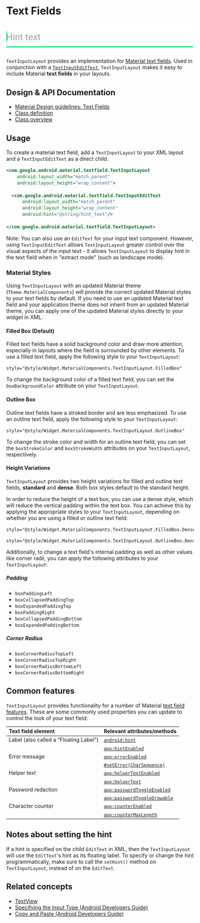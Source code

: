 <!--docs:
title: "Text Fields"
layout: detail
section: components
excerpt: "A text field with an animated floating label and other Material Design features."
iconId: text_field
path: /catalog/text-input-layout/
-->

# Text Fields

![Text Fields](assets/text-fields.svg)
<!--{: .article__asset.article__asset--screenshot }-->

`TextInputLayout` provides an implementation for [Material text
fields](https://material.io/guidelines/components/text-fields.html). Used in
conjunction with a
[`TextInputEditText`](https://developer.android.com/reference/com/google/android/material/textfield/TextInputEditText.html),
`TextInputLayout` makes it easy to include Material **text fields** in your
layouts.

## Design & API Documentation

-   [Material Design guidelines: Text
    Fields](https://material.io/guidelines/components/text-fields.html)
    <!--{: .icon-list-item.icon-list-item--spec }-->
-   [Class
    definition](https://github.com/material-components/material-components-android/tree/master/lib/java/com/google/android/material/textfield/TextInputLayout.java)
    <!--{: .icon-list-item.icon-list-item--link }-->
    <!-- Styles for list items requiring icons instead of standard bullets. -->
-   [Class
    overview](https://developer.android.com/reference/com/google/android/material/textfield/TextInputLayout.html)
    <!--{: .icon-list-item.icon-list-item--link }--> <!--{: .icon-list }-->

## Usage

To create a material text field, add a `TextInputLayout` to your XML layout and
a `TextInputEditText` as a direct child.

```xml
<com.google.android.material.textfield.TextInputLayout
    android:layout_width="match_parent"
    android:layout_height="wrap_content">

  <com.google.android.material.textfield.TextInputEditText
      android:layout_width="match_parent"
      android:layout_height="wrap_content"
      android:hint="@string/hint_text"/>

</com.google.android.material.textfield.TextInputLayout>
```

Note: You can also use an `EditText` for your input text component. However,
using `TextInputEditText` allows `TextInputLayout` greater control over the
visual aspects of the input text - it allows `TextInputLayout` to display hint
in the text field when in "extract mode" (such as landscape mode).

### Material Styles

Using `TextInputLayout` with an updated Material theme
(`Theme.MaterialComponents`) will provide the correct updated Material styles to
your text fields by default. If you need to use an updated Material text field
and your application theme does not inherit from an updated Material theme, you
can apply one of the updated Material styles directly to your widget in XML.

#### Filled Box (Default)

Filled text fields have a solid background color and draw more attention,
especially in layouts where the field is surrounded by other elements. To use a
filled text field, apply the following style to your `TextInputLayout`:

```
style="@style/Widget.MaterialComponents.TextInputLayout.FilledBox"
```

To change the background color of a filled text field, you can set the
`boxBackgroundColor` attribute on your `TextInputLayout`.

#### Outline Box

Outline text fields have a stroked border and are less emphasized. To use an
outline text field, apply the following style to your `TextInputLayout`:

```
style="@style/Widget.MaterialComponents.TextInputLayout.OutlineBox"
```

To change the stroke color and width for an outline text field, you can set the
`boxStrokeColor` and `boxStrokeWidth` attributes on your `TextInputLayout`,
respectively.

#### Height Variations

`TextInputLayout` provides two height variations for filled and outline text
fields, **standard** and **dense**. Both box styles default to the standard
height.

In order to reduce the height of a text box, you can use a dense style, which
will reduce the vertical padding within the text box. You can achieve this by
applying the appropriate styles to your `TextInputLayout`, depending on whether
you are using a filled or outline text field:

```
style="@style/Widget.MaterialComponents.TextInputLayout.FilledBox.Dense"
```

```
style="@style/Widget.MaterialComponents.TextInputLayout.OutlineBox.Dense"
```

Additionally, to change a text field's internal padding as well as other values
like corner radii, you can apply the following attributes to your
`TextInputLayout`:

##### Padding

* `boxPaddingLeft`
* `boxCollapsedPaddingTop`
* `boxExpandedPaddingTop`
* `boxPaddingRight`
* `boxCollapsedPaddingBottom`
* `boxExpandedPaddingBottom`

##### Corner Radius

* `boxCornerRadiusTopLeft`
* `boxCornerRadiusTopRight`
* `boxCornerRadiusBottomLeft`
* `boxCornerRadiusBottomRight`

## Common features

`TextInputLayout` provides functionality for a number of Material [text field
features](https://material.io/guidelines/components/text-fields.html#text-fields-layout).
These are some commonly used properties you can update to control the look of
your text field:

Text field element                     | Relevant attributes/methods
:------------------------------------- | :--------------------------
Label (also called a “Floating Label”) | [`android:hint`](https://developer.android.com/reference/com/google/android/material/textfield/TextInputLayout.html#attr_TextInputLayout_android_hint)
                                       | [`app:hintEnabled`](https://developer.android.com/reference/com/google/android/material/textfield/TextInputLayout.html#attr_TextInputLayout_hintEnabled)
Error message                          | [`app:errorEnabled`](https://developer.android.com/reference/com/google/android/material/textfield/TextInputLayout.html#attr_TextInputLayout_errorEnabled)
                                       | [`#setError(CharSequence)`](https://developer.android.com/reference/com/google/android/material/textfield/TextInputLayout.html#setError\(java.lang.CharSequence\))
Helper text                            | [`app:helperTextEnabled`](https://developer.android.com/reference/com/google/android/material/textfield/TextInputLayout.html#attr_TextInputLayout_helperTextEnabled)
                                       | [`app:helperText`](https://developer.android.com/reference/com/google/android/material/textfield/TextInputLayout.html#attr_TextInputLayout_helperText)
Password redaction                     | [`app:passwordToggleEnabled`](https://developer.android.com/reference/com/google/android/material/textfield/TextInputLayout.html#attr_TextInputLayout_passwordToggleEnabled)
                                       | [`app:passwordToggleDrawable`](https://developer.android.com/reference/com/google/android/material/textfield/TextInputLayout.html#attr_TextInputLayout_passwordToggleDrawable)
Character counter                      | [`app:counterEnabled`](https://developer.android.com/reference/com/google/android/material/textfield/TextInputLayout.html#attr_TextInputLayout_counterEnabled)
                                       | [`app:counterMaxLength`](https://developer.android.com/reference/com/google/android/material/textfield/TextInputLayout.html#attr_TextInputLayout_counterMaxLength)

## Notes about setting the hint

If a hint is specified on the child `EditText` in XML, then the
`TextInputLayout` will use the `EditText`'s hint as its floating label. To
specify or change the hint programmatically, make sure to call the `setHint()`
method on `TextInputLayout`, instead of on the `EditText`.

## Related concepts

*   [TextView](https://developer.android.com/reference/android/widget/TextView.html)
*   [Specifying the Input Type (Android Developers
    Guide)](https://developer.android.com/training/keyboard-input/style.html)
*   [Copy and Paste (Android Developers
    Guide)](https://developer.android.com/guide/topics/text/copy-paste.html)
